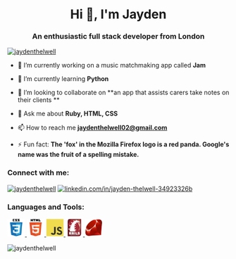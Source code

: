 <h1 align="center">Hi 👋, I'm Jayden</h1>
<h3 align="center">An enthusiastic full stack developer from London</h3>

<p align="left"> <a href="https://github.com/ryo-ma/github-profile-trophy"><img src="https://github-profile-trophy.vercel.app/?username=jaydenthelwell" alt="jaydenthelwell" /></a> </p>

- 🔭 I’m currently working on a music matchmaking app called **Jam**

- 🌱 I’m currently learning **Python**

- 👯 I’m looking to collaborate on **an app that assists carers take notes on their clients **

- 💬 Ask me about **Ruby, HTML, CSS**

- 📫 How to reach me **jaydenthelwell02@gmail.com**

- ⚡ Fun fact: **The 'fox' in the Mozilla Firefox logo is a red panda. Google's name was the fruit of a spelling mistake.**

<h3 align="left">Connect with me:</h3>
<p align="left">
<a href="https://dev.to/jaydenthelwell" target="blank"><img align="center" src="https://raw.githubusercontent.com/rahuldkjain/github-profile-readme-generator/master/src/images/icons/Social/devto.svg" alt="jaydenthelwell" height="30" width="40" /></a>
<a href="https://linkedin.com/in/linkedin.com/in/jayden-thelwell-34923326b" target="blank"><img align="center" src="https://raw.githubusercontent.com/rahuldkjain/github-profile-readme-generator/master/src/images/icons/Social/linked-in-alt.svg" alt="linkedin.com/in/jayden-thelwell-34923326b" height="30" width="40" /></a>
</p>

<h3 align="left">Languages and Tools:</h3>
<p align="left"> <a href="https://www.w3schools.com/css/" target="_blank" rel="noreferrer"> <img src="https://raw.githubusercontent.com/devicons/devicon/master/icons/css3/css3-original-wordmark.svg" alt="css3" width="40" height="40"/> </a> <a href="https://www.w3.org/html/" target="_blank" rel="noreferrer"> <img src="https://raw.githubusercontent.com/devicons/devicon/master/icons/html5/html5-original-wordmark.svg" alt="html5" width="40" height="40"/> </a> <a href="https://developer.mozilla.org/en-US/docs/Web/JavaScript" target="_blank" rel="noreferrer"> <img src="https://raw.githubusercontent.com/devicons/devicon/master/icons/javascript/javascript-original.svg" alt="javascript" width="40" height="40"/> </a> <a href="https://rubyonrails.org" target="_blank" rel="noreferrer"> <img src="https://raw.githubusercontent.com/devicons/devicon/master/icons/rails/rails-original-wordmark.svg" alt="rails" width="40" height="40"/> </a> <a href="https://www.ruby-lang.org/en/" target="_blank" rel="noreferrer"> <img src="https://raw.githubusercontent.com/devicons/devicon/master/icons/ruby/ruby-original.svg" alt="ruby" width="40" height="40"/> </a> </p>

<p><img align="center" src="https://github-readme-stats.vercel.app/api/top-langs?username=jaydenthelwell&show_icons=true&locale=en&layout=compact" alt="jaydenthelwell" /></p>
